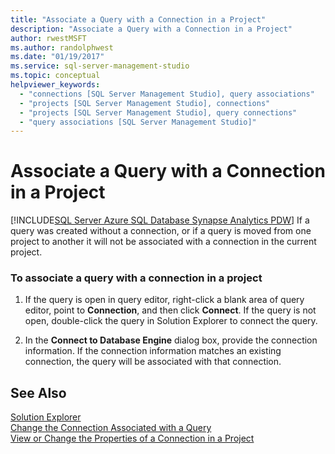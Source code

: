```yaml
---
title: "Associate a Query with a Connection in a Project"
description: "Associate a Query with a Connection in a Project" 
author: rwestMSFT
ms.author: randolphwest
ms.date: "01/19/2017"
ms.service: sql-server-management-studio
ms.topic: conceptual
helpviewer_keywords:
  - "connections [SQL Server Management Studio], query associations"
  - "projects [SQL Server Management Studio], connections"
  - "projects [SQL Server Management Studio], query connections"
  - "query associations [SQL Server Management Studio]"
---
```

# Associate a Query with a Connection in a Project
[!INCLUDE[SQL Server Azure SQL Database Synapse Analytics PDW](../includes/applies-to-version/sql-asdb-asdbmi-asa-pdw.md)]
If a query was created without a connection, or if a query is moved from one project to another it will not be associated with a connection in the current project.  
  
### To associate a query with a connection in a project  
  
1.  If the query is open in query editor, right-click a blank area of query editor, point to **Connection**, and then click **Connect**. If the query is not open, double-click the query in Solution Explorer to connect the query.  
  
2.  In the **Connect to Database Engine** dialog box, provide the connection information. If the connection information matches an existing connection, the query will be associated with that connection.  
  
## See Also  
[Solution Explorer](solution-explorer.md)  
[Change the Connection Associated with a Query](change-the-connection-associated-with-a-query.md)  
[View or Change the Properties of a Connection in a Project](view-or-change-the-properties-of-a-connection-in-a-project.md)  
  
